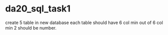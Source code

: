 # da20_sql_task1
create 5 table in new database each table should have 6 col min out of 6 col min 2 should be number.
